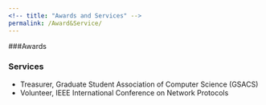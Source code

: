 ```yaml
---
<!-- title: "Awards and Services" -->
permalink: /Award&Service/
---
```


<!-- {% include base_path %} -->

###Awards

### Services
 * Treasurer, Graduate Student Association of Computer Science (GSACS)
 * Volunteer, IEEE International Conference on Network Protocols
